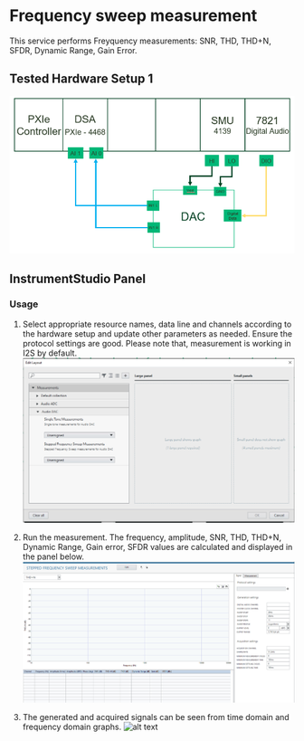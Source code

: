 # Frequency sweep measurement
This service performs Freyquency measurements: SNR, THD, THD+N, SFDR, Dynamic Range, Gain Error.

## Tested Hardware Setup 1

![alt text](meas-images/audio-dac-setup.png)


## InstrumentStudio Panel

### Usage

1. Select appropriate resource names, data line and channels according to the hardware setup and update other parameters as needed. Ensure the protocol settings are good. Please note that, measurement is working in I2S by default.
![alt text](meas-images/single-tone-measurement-launch.PNG)

2. Run the measurement. The frequency, amplitude, SNR, THD, THD+N, Dynamic Range, Gain error, SFDR values are calculated and displayed in the panel below.
![alt text](meas-images/freq-resp-ui.PNG)

3. The generated and acquired signals can be seen from time domain and frequency domain graphs.
![alt text](meas-images/frequency-sweep.PNG)